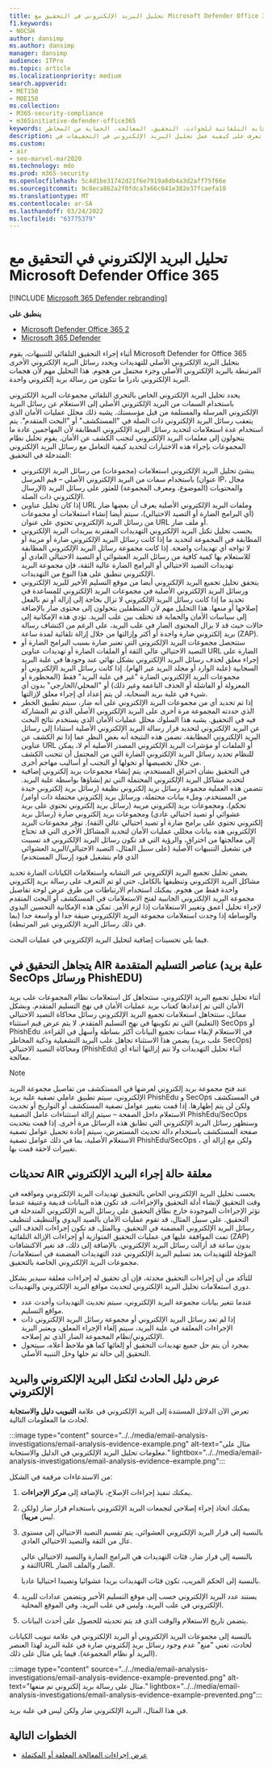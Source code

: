 ```yaml
---
title: تحليل البريد الإلكتروني في التحقيق مع Microsoft Defender Office 365
f1.keywords:
- NOCSH
author: dansimp
ms.author: dansimp
manager: dansimp
audience: ITPro
ms.topic: article
ms.localizationpriority: medium
search.appverid:
- MET150
- MOE150
ms.collection:
- M365-security-compliance
- m365initiative-defender-office365
keywords: الاستجابة التلقائية للحوادث، التحقيق، المعالجة، الحماية من المخاطر
description: تعرف على كيفية عمل تحليل البريد الإلكتروني في التحقيقات في Microsoft Defender Office 365.
ms.custom:
- air
- seo-marvel-mar2020
ms.technology: mdo
ms.prod: m365-security
ms.openlocfilehash: 5c4d1be31742d21f6e7919a8db4a3d2aff75f66e
ms.sourcegitcommit: 9c8eca862a2f0fdca7a66c641e382e37fcaefa10
ms.translationtype: MT
ms.contentlocale: ar-SA
ms.lasthandoff: 03/24/2022
ms.locfileid: "63775379"
---
```

# <a name="email-analysis-in-investigations-for-microsoft-defender-for-office-365"></a>تحليل البريد الإلكتروني في التحقيق مع Microsoft Defender Office 365

[!INCLUDE [Microsoft 365 Defender rebranding](../includes/microsoft-defender-for-office.md)]

**ينطبق على**
- [Microsoft Defender Office 365 2](defender-for-office-365.md)
- [Microsoft 365 Defender](../defender/microsoft-365-defender.md)

أثناء إجراء التحقيق التلقائي للتنبيهات، يقوم Microsoft Defender for Office 365 بتحليل البريد الإلكتروني الأصلي للتهديدات ويحدد رسائل البريد الإلكتروني الأخرى المرتبطة بالبريد الإلكتروني الأصلي وجزء محتمل من هجوم. هذا التحليل مهم لأن هجمات البريد الإلكتروني نادرا ما تتكون من رسالة بريد إلكتروني واحدة.

يحدد تحليل البريد الإلكتروني الخاص بالتحري التلقائي مجموعات البريد الإلكتروني باستخدام السمات من البريد الإلكتروني الأصلي إلى الاستعلام عن رسائل البريد الإلكتروني المرسلة والمستلمة من قبل مؤسستك. يشبه ذلك محلل عمليات الأمان الذي يتعقب رسائل البريد الإلكتروني ذات الصلة في "المستكشف" أو "البحث المتقدم". يتم استخدام عدة استعلامات لتحديد رسائل البريد الإلكتروني المطابقة لأن المهاجمين عادة ما يتحولون إلى معلمات البريد الإلكتروني لتجنب الكشف عن الأمان. يقوم تحليل نظام المجموعات بإجراء هذه الاختبارات لتحديد كيفية التعامل مع رسائل البريد الإلكتروني المتدخلة في التحقيق:

- ينشئ تحليل البريد الإلكتروني استعلامات (مجموعات) من رسائل البريد الإلكتروني باستخدام سمات من البريد الإلكتروني الأصلي – قيم المرسل (عنوان IP، مجال الإرسال) والمحتويات (الموضوع، ومعرف المجموعة) للعثور على رسائل البريد الإلكتروني ذات الصلة.
- إذا كان تحليل عناوين URL وملفات البريد الإلكتروني الأصلية يعرف أن بعضها ضار (أي البرامج الضارة أو التصيد الاحتيالي)، سيتم أيضا إنشاء استعلامات أو مجموعات من رسائل البريد الإلكتروني تحتوي على عنوان URL أو ملف ضار.
- يحسب تحليل تكتل البريد الإلكتروني التهديدات المقترنة ببريدات البريد الإلكتروني المطابقة في المجموعة لتحديد ما إذا كانت رسائل البريد الإلكتروني ضارة أو مريبة أو لا تواجه أي تهديدات واضحة. إذا كانت مجموعة رسائل البريد الإلكتروني المطابقة للاستعلام بها كمية كافية من رسائل البريد العشوائي أو التصيد الاحتيالي العادي أو تهديدات التصيد الاحتيالي أو البرامج الضارة عالية الثقة، فإن مجموعة البريد الإلكتروني تنطبق على هذا النوع من التهديدات.
- يتحقق تحليل تجميع البريد الإلكتروني أيضا من موقع التسليم الأخير للبريد الإلكتروني ورسائل البريد الإلكتروني الأصلية في مجموعات البريد الإلكتروني للمساعدة في تحديد ما إذا كانت رسائل البريد الإلكتروني لا تزال بحاجة إلى إزالة أو تم بالفعل إصلاحها أو منعها. هذا التحليل مهم لأن المتطفلين يتحولون إلى محتوى ضار بالإضافة إلى سياسات الأمان والحماية قد تختلف بين علب البريد. تؤدي هذه الإمكانية إلى حالات حيث قد لا يزال المحتوى الضار في علب البريد، على الرغم من اكتشاف رسالة بريد إلكتروني ضارة واحدة أو أكثر وإزالتها من خلال إزالة تلقائية لمدة ساعة (ZAP).
- ستتحصل مجموعات البريد الإلكتروني التي تعتبر ضارة بسبب البرامج الضارة أو التصيد الاحتيالي عالي الثقة أو الملفات الضارة أو تهديدات عناوين URL الضارة على إجراء معلق لحذف رسائل البريد الإلكتروني بشكل نهائي عند وجودها في علبة البريد السحابية (علبة الوارد أو مجلد البريد غير الهام). إذا كانت رسائل البريد الإلكتروني أو مجموعات البريد الإلكتروني الضارة "غير في علبة البريد" فقط (المحظورة أو المعزولة أو الفاشلة أو الحذف الناعمة وغير ذلك) أو "المحلي/الخارجي" بدون أي شيء في علبة بريد السحابة، لن يتم إعداد أي إجراء معلق لإزالتها.
- إذا تم تحديد أي من مجموعات البريد الإلكتروني على أنه ضار، سيتم تطبيق الخطر الذي حددته المجموعة مرة أخرى على البريد الإلكتروني الأصلي الذي تم المشاركة فيه في التحقيق. يشبه هذا السلوك محلل عمليات الأمان الذي يستخدم نتائج البحث عن البريد الإلكتروني لتحديد قرار رسالة البريد الإلكتروني الأصلية استنادا إلى رسائل البريد الإلكتروني المطابقة. تضمن هذه النتيجة أنه بغض النظر عما إذا تم الكشف عن عناوين URL أو الملفات أو مؤشرات البريد الإلكتروني المصدر الأصلية أم لا، يمكن للنظام تحديد رسائل البريد الإلكتروني الضارة التي من المحتمل أن تتجنب الكشف من خلال تخصيصها أو تحولها أو التجنب أو أساليب مهاجم أخرى.
- في التحقيق بشأن اختراق المستخدم، يتم إنشاء مجموعات بريد إلكتروني إضافية لتحديد مشاكل البريد الإلكتروني المحتملة التي تم إنشاؤها بواسطة علبة البريد. تتضمن هذه العملية مجموعة رسائل بريد إلكتروني نظيفة (رسائل بريد إلكتروني جيدة من المستخدم، وملء بيانات محتملة، ورسائل بريد إلكتروني محتملة ذات أوامر/تحكم)، ومجموعات بريد إلكتروني مريبة (رسائل بريد إلكتروني تحتوي على بريد عشوائي أو تصيد احتيالي عادي) ومجموعات بريد إلكتروني ضارة (رسائل بريد إلكتروني تحتوي على برامج ضارة أو تصيد احتيالي عالي الثقة). توفر مجموعات البريد الإلكتروني هذه بيانات محللي عمليات الأمان لتحديد المشاكل الأخرى التي قد تحتاج إلى معالجتها من اختراق، والرؤية التي قد تكون رسائل البريد الإلكتروني قد تسببت في تشغيل التنبيهات الأصلية (على سبيل المثال، التصيد الاحتيالي/البريد العشوائي الذي قام بتشغيل قيود إرسال المستخدم)

يضمن تحليل تجميع البريد الإلكتروني عبر التشابه واستعلامات الكيانات الضارة تحديد مشاكل البريد الإلكتروني وتنظيفها بالكامل، حتى لو تم التعرف على رسالة بريد إلكتروني واحدة فقط من هجوم. يمكنك استخدام الارتباطات من طرق عرض لوحة تفاصيل مجموعة البريد الإلكتروني الجانبية لفتح الاستعلامات في المستكشف أو البحث المتقدم لإجراء تحليل أعمق وتغيير الاستعلامات إذا لزم الأمر. تمكن هذه الإمكانية التحسين اليدوي والوساطة إذا وجدت استعلامات مجموعة البريد الإلكتروني ضيقة جدا أو واسعة جدا (بما في ذلك رسائل البريد الإلكتروني غير المرتبطة).

فيما يلي تحسينات إضافية لتحليل البريد الإلكتروني في عمليات البحث.

## <a name="air-investigation-ignores-advanced-delivery-items-secops-mailbox-and-phishedu-messages"></a>يتجاهل التحقيق في AIR عناصر التسليم المتقدمة (علبة بريد SecOps ورسائل PhishEDU)

أثناء تحليل تجميع البريد الإلكتروني، ستتجاهل كل استعلامات نظام المجموعات علب بريد الأمان التي تم إعدادها كعناب بريد عمليات الأمان في نهج التسليم المتقدم. وبشكل مماثل، ستتجاهل استعلامات تجميع البريد الإلكتروني رسائل محاكاة التصيد الاحتيالي (التعليم) التي تم تكوينها في نهج التسليم المتقدم. لا يتم عرض قيم استثناء SecOps أو PhishEdu في الاستعلام لإبقاء سمات تجميع البيانات أكثر بساطة وأسهل في القراءة. يضمن هذا الاستثناء تجاهل علب البريد التشغيلية وذكية المخاطر (علب بريد SecOps) ومحاكاة التصيد الاحتيالي (PhishEdu) أثناء تحليل التهديدات ولا تتم إزالتها أثناء أي معالجة.

>[!Note]
>عند فتح مجموعة بريد إلكتروني لعرضها في المستكشف من تفاصيل مجموعة البريد الإلكتروني، سيتم تطبيق عاملي تصفية علبة بريد PhishEdu و SecOps في المستكشف ولكن لن يتم إظهارها. إذا قمت بتغيير عوامل تصفية المستكشف أو التواريخ أو تحديث الاستعلام داخل الصفحة – سيتم إزالة استثناءات عامل التصفية PhishEdu/SecOps وستظهر رسائل البريد الإلكتروني التي تطابق هذه الرسائل مرة أخرى. إذا قمت بتحديث صفحة المستكشف باستخدام دالة تحديث المستعرض، سيتم إعادة تحميل عوامل تصفية الاستعلام الأصلية، بما في ذلك عوامل تصفية PhishEdu/SecOps ، ولكن مع إزالة أي تغييرات لاحقة قمت بها.
>

## <a name="air-updates-pending-email-action-status"></a>تحديثات AIR معلقة حالة إجراء البريد الإلكتروني

يحسب تحليل البريد الإلكتروني الخاص بالتحقيق تهديدات البريد الإلكتروني ومواقعه في وقت التحقيق لإنشاء أدلة التحقيق والإجراءات. قد تكون هذه البيانات قديمة وعتيقة عندما تؤثر الإجراءات الموجودة خارج نطاق التحقيق على رسائل البريد الإلكتروني المتدخلة في التحقيق. على سبيل المثال، قد تقوم عمليات الأمان بالصيد اليدوي والتنظيف لتنظيف رسائل البريد الإلكتروني المضمنة في التحقيق. وبالمثل، قد تكون إجراءات الحذف التي تمت الموافقة عليها في عمليات التحقيق المتوازية أو إجراءات الإزالة التلقائية (ZAP) بدون ساعة قد أزالت رسائل البريد الإلكتروني. بالإضافة إلى ذلك، قد تغير الاكتشافات المؤجلة للتهديدات بعد تسليم البريد الإلكتروني عدد التهديدات المضمنة في استعلامات/مجموعات البريد الإلكتروني الخاصة بالتحقيق.

للتأكد من أن إجراءات التحقيق محدثة، فإن أي تحقيق له إجراءات معلقة سيدير بشكل دوري استعلامات تحليل البريد الإلكتروني لتحديث مواقع البريد الإلكتروني والتهديدات.

- عندما تتغير بيانات مجموعة البريد الإلكتروني، سيتم تحديث التهديدات وأحدث عدد مواقع التسليم.
- إذا لم تعد رسائل البريد الإلكتروني أو مجموعة رسائل البريد الإلكتروني ذات الإجراءات المعلقة في علبة البريد، سيتم إلغاء الإجراء المعلق، ويعتبر البريد الإلكتروني/نظام المجموعة الضار الذي تم إصلاحه.
- بمجرد أن يتم حل جميع تهديدات التحقيق أو إلغائها كما هو ملاحظ أعلاه، سيتحول التحقيق إلى حالة تم حلها وحل التنبيه الأصلي.

## <a name="the-display-of-incident-evidence-for-email-and-email-clusters"></a>عرض دليل الحادث لتكتل البريد الإلكتروني والبريد الإلكتروني

تعرض الآن الدلائل المستندة إلى البريد الإلكتروني في علامة **التبويب دليل والاستجابة** لحادث ما المعلومات التالية.

:::image type="content" source="../../media/email-analysis-investigations/email-analysis-evidence-example.png" alt-text="مثال على معلومات تحليل البريد الإلكتروني في الدليل والاستجابة." lightbox="../../media/email-analysis-investigations/email-analysis-evidence-example.png":::

من الاستدعاءات مرقمة في الشكل:

1. يمكنك تنفيذ إجراءات الإصلاح، بالإضافة إلى **مركز الإجراءات**.
2. يمكنك اتخاذ إجراء إصلاحي لتجمعات البريد الإلكتروني باستخدام قرار ضار  (ولكن ليس **مريبا**).
3. بالنسبة إلى قرار البريد الإلكتروني العشوائي، يتم تقسيم التصيد الاحتيالي إلى مستوى عال من الثقة والتصيد الاحتيالي العادي.

   بالنسبة إلى قرار ضار، فئات التهديدات هي البرامج الضارة والتصيد الاحتيالي عالي الثقة وURL الضار والملف الضار.

   بالنسبة إلى الحكم المريب، تكون فئات التهديدات بريدا عشوائيا وتصيدا احتياليا عاديا.

4. يستند عدد البريد الإلكتروني حسب إلى موقع التسليم الأخير ويتضمن عدادات للبريد الإلكتروني في علب البريد، وليس في علب البريد، وفي الموقع المحلية.
5. يتضمن تاريخ الاستعلام والوقت الذي قد يتم تحديثه للحصول على أحدث البيانات.

بالنسبة إلى مجموعات البريد الإلكتروني أو البريد الإلكتروني  في علامة تبويب الكيانات  لحادث، تعني "منع" عدم وجود رسائل بريد إلكتروني ضارة في علبة البريد لهذا العنصر (البريد أو نظام المجموعة). فيما يلي مثال على ذلك.

:::image type="content" source="../../media/email-analysis-investigations/email-analysis-evidence-example-prevented.png" alt-text="مثال على رسالة بريد إلكتروني تم منعها." lightbox="../../media/email-analysis-investigations/email-analysis-evidence-example-prevented.png":::

في هذا المثال، البريد الإلكتروني ضار ولكن ليس في علبة بريد.

## <a name="next-steps"></a>الخطوات التالية

- [عرض إجراءات المعالجة المعلقة أو المكتملة](air-review-approve-pending-completed-actions.md)
